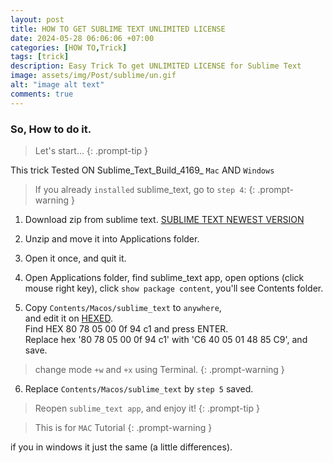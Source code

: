 ```yaml
---
layout: post
title: HOW TO GET SUBLIME TEXT UNLIMITED LICENSE
date: 2024-05-28 06:06:06 +07:00
categories: [HOW TO,Trick]
tags: [trick]
description: Easy Trick To get UNLIMITED LICENSE for Sublime Text
image: assets/img/Post/sublime/un.gif
alt: "image alt text"
comments: true
---
```


### So, How to do it.

> Let's start...
{: .prompt-tip }

This trick Tested ON Sublime_Text_Build_4169_ `Mac` AND `Windows`

> If you already `installed` sublime_text, go to `step 4`:
{: .prompt-warning }

1. Download zip from sublime text.
[SUBLIME TEXT NEWEST VERSION](https://www.sublimetext.com/download)
2. Unzip and move it into Applications folder.

3. Open it once, and quit it.

4. Open Applications folder, find sublime_text app, open options (click mouse right key), click `show package content`, you'll see Contents folder.

5. Copy `Contents/Macos/sublime_text` to `anywhere`,<br> and edit it on [HEXED](https://hexed.it/). <br> Find HEX 80 78 05 00 0f 94 c1 and press ENTER.<br> Replace hex '80 78 05 00 0f 94 c1' with 'C6 40 05 01 48 85 C9', and save.

> change mode `+w` and `+x` using Terminal.
{: .prompt-warning }

6. Replace `Contents/Macos/sublime_text` by `step 5` saved. 

> Reopen `sublime_text app`, and enjoy it!
{: .prompt-tip }

> This is for `MAC` Tutorial
{: .prompt-warning }

if you in windows it just the same (a little differences).